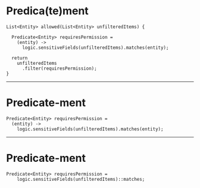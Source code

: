# Predica(te)ment
    List<Entity> allowed(List<Entity> unfilteredItems) {

      Predicate<Entity> requiresPermission =
        (entity) -> 
          logic.sensitiveFields(unfilteredItems).matches(entity);

      return 
        unfilteredItems
          .filter(requiresPermission);
    }


---
# Predicate-ment
    Predicate<Entity> requiresPermission =
      (entity) -> 
        logic.sensitiveFields(unfilteredItems).matches(entity);

---
# Predicate-ment
    Predicate<Entity> requiresPermission =
        logic.sensitiveFields(unfilteredItems)::matches;


